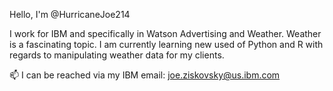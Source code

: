 Hello, I'm @HurricaneJoe214


I work for IBM and specifically in Watson Advertising and Weather. Weather is a fascinating topic.
I am currently learning new used of Python and R with regards to manipulating weather data for my clients.

📫 I can be reached via my IBM email: joe.ziskovsky@us.ibm.com

<!---
HurricaneJoe214/HurricaneJoe214 is a ✨ special ✨ repository because its `README.md` (this file) appears on your GitHub profile.
You can click the Preview link to take a look at your changes.
--->
